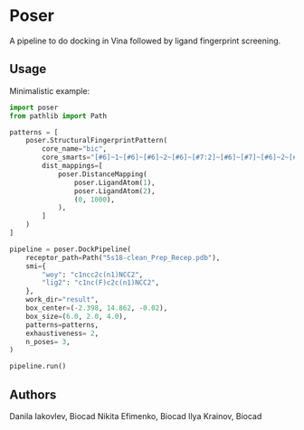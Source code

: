# Poser
A pipeline to do docking in Vina followed by ligand fingerprint screening.

## Usage
Minimalistic example:

``` python
import poser
from pathlib import Path

patterns = [
    poser.StructuralFingerprintPattern(
        core_name="bic",
        core_smarts="[#6]~1~[#6]~[#6]~2~[#6]~[#7:2]~[#6]~[#7]~[#6]~2~[#7:1]~1",
        dist_mappings=[
            poser.DistanceMapping(
                poser.LigandAtom(1),
                poser.LigandAtom(2),
                (0, 1000),
            ),
        ]
    )
]

pipeline = poser.DockPipeline(
    receptor_path=Path("5s18-clean_Prep_Recep.pdb"),
    smi={
        "woy": "c1ncc2c(n1)NCC2",
        "lig2": "c1nc(F)c2c(n1)NCC2",
    },
    work_dir="result",
    box_center=(-2.398, 14.862, -0.02),
    box_size=(6.0, 2.0, 4.0),
    patterns=patterns,
    exhaustiveness= 2,
    n_poses= 3,
)

pipeline.run()
```

## Authors
Danila Iakovlev, Biocad
Nikita Efimenko, Biocad
Ilya Krainov, Biocad